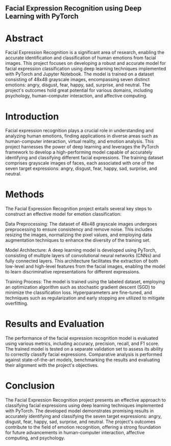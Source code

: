 ## Facial Expression Recognition using Deep Learning with PyTorch
# Abstract
Facial Expression Recognition is a significant area of research, enabling the accurate identification and classification of human emotions from facial images. This project focuses on developing a robust and accurate model for facial expression classification using deep learning techniques implemented with PyTorch and Jupyter Notebook. The model is trained on a dataset consisting of 48x48 grayscale images, encompassing seven distinct emotions: angry, disgust, fear, happy, sad, surprise, and neutral. The project's outcomes hold great potential for various domains, including psychology, human-computer interaction, and affective computing.

# Introduction
Facial expression recognition plays a crucial role in understanding and analyzing human emotions, finding applications in diverse areas such as human-computer interaction, virtual reality, and emotion analysis. This project harnesses the power of deep learning and leverages the PyTorch framework to develop a high-performing model capable of accurately identifying and classifying different facial expressions. The training dataset comprises grayscale images of faces, each associated with one of the seven target expressions: angry, disgust, fear, happy, sad, surprise, and neutral.

# Methods
The Facial Expression Recognition project entails several key steps to construct an effective model for emotion classification:

Data Preprocessing: The dataset of 48x48 grayscale images undergoes preprocessing to ensure consistency and remove noise. This includes resizing the images, normalizing the pixel values, and employing data augmentation techniques to enhance the diversity of the training set.

Model Architecture: A deep learning model is developed using PyTorch, consisting of multiple layers of convolutional neural networks (CNNs) and fully connected layers. This architecture facilitates the extraction of both low-level and high-level features from the facial images, enabling the model to learn discriminative representations for different expressions.

Training Process: The model is trained using the labeled dataset, employing an optimization algorithm such as stochastic gradient descent (SGD) to minimize the classification loss. Hyperparameters are fine-tuned, and techniques such as regularization and early stopping are utilized to mitigate overfitting.

# Results and Evaluation
The performance of the facial expression recognition model is evaluated using various metrics, including accuracy, precision, recall, and F1 score. The trained model is tested on a separate validation set to assess its ability to correctly classify facial expressions. Comparative analysis is performed against state-of-the-art models, benchmarking the results and evaluating their alignment with the project's objectives.

# Conclusion
The Facial Expression Recognition project presents an effective approach to classifying facial expressions using deep learning techniques implemented with PyTorch. The developed model demonstrates promising results in accurately identifying and classifying the seven target expressions: angry, disgust, fear, happy, sad, surprise, and neutral. The project's outcomes contribute to the field of emotion recognition, offering a strong foundation for future advancements in human-computer interaction, affective computing, and psychology.
